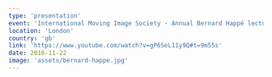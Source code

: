 ```yaml
---
type: 'presentation'
event: 'International Moving Image Society - Annual Bernard Happé lecture'
location: 'London'
country: 'gb'
link: 'https://www.youtube.com/watch?v=gP6SeL11y9Q#t=9m55s'
date: 2016-11-22
image: 'assets/bernard-happe.jpg'
---
```

